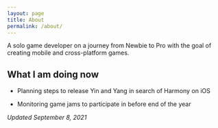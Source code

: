 ```yaml
---
layout: page
title: About
permalink: /about/
---
```


A solo game developer on a journey from Newbie to Pro with the goal of creating mobile and cross-platform games.

## What I am doing now

* Planning steps to release Yin and Yang in search of Harmony on iOS 

* Monitoring game jams to participate in before end of the year

*Updated September 8, 2021*